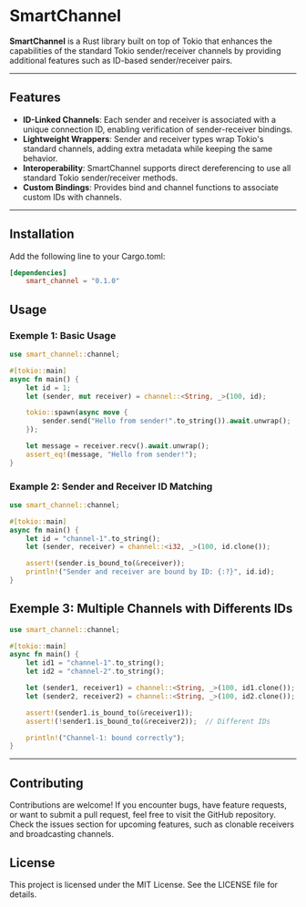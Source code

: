 # SmartChannel

**SmartChannel** is a Rust library built on top of Tokio that enhances the capabilities of the standard Tokio sender/receiver channels by providing additional features such as ID-based sender/receiver pairs.
 
---

## **Features**

- **ID-Linked Channels**: Each sender and receiver is associated with a unique connection ID, enabling verification of sender-receiver bindings.
- **Lightweight Wrappers**: Sender and receiver types wrap Tokio's standard channels, adding extra metadata while keeping the same behavior.
- **Interoperability**: SmartChannel supports direct dereferencing to use all standard Tokio sender/receiver methods.
- **Custom Bindings**: Provides bind and channel functions to associate custom IDs with channels.


---

## **Installation**

Add the following line to your Cargo.toml:
```toml
[dependencies]
    smart_channel = "0.1.0"
```

## **Usage**

### Exemple 1: Basic Usage
```rust
use smart_channel::channel;

#[tokio::main]
async fn main() {
    let id = 1;
    let (sender, mut receiver) = channel::<String, _>(100, id);

    tokio::spawn(async move {
        sender.send("Hello from sender!".to_string()).await.unwrap();
    });

    let message = receiver.recv().await.unwrap();
    assert_eq!(message, "Hello from sender!");
}
```
### Example 2: Sender and Receiver ID Matching
```rust
use smart_channel::channel;

#[tokio::main]
async fn main() {
    let id = "channel-1".to_string();
    let (sender, receiver) = channel::<i32, _>(100, id.clone());

    assert!(sender.is_bound_to(&receiver));
    println!("Sender and receiver are bound by ID: {:?}", id.id);
}
```

## **Exemple 3: Multiple Channels with Differents IDs**

```rust
use smart_channel::channel;

#[tokio::main]
async fn main() {
    let id1 = "channel-1".to_string();
    let id2 = "channel-2".to_string();

    let (sender1, receiver1) = channel::<String, _>(100, id1.clone());
    let (sender2, receiver2) = channel::<String, _>(100, id2.clone());

    assert!(sender1.is_bound_to(&receiver1));
    assert!(!sender1.is_bound_to(&receiver2));  // Different IDs

    println!("Channel-1: bound correctly");
}
```

---

## **Contributing**

Contributions are welcome! If you encounter bugs, have feature requests, or want to submit a pull request, feel free to visit the GitHub repository.
Check the issues section for upcoming features, such as clonable receivers and broadcasting channels.

## **License**

This project is licensed under the MIT License. See the LICENSE file for details.
